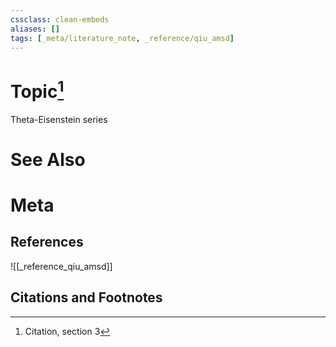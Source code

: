 ```yaml
---
cssclass: clean-embeds
aliases: []
tags: [_meta/literature_note, _reference/qiu_amsd]
---
```

# Topic[^1]
Theta-Eisenstein series

# See Also

# Meta
## References
![[_reference_qiu_amsd]]


## Citations and Footnotes
[^1]: Citation, section 3